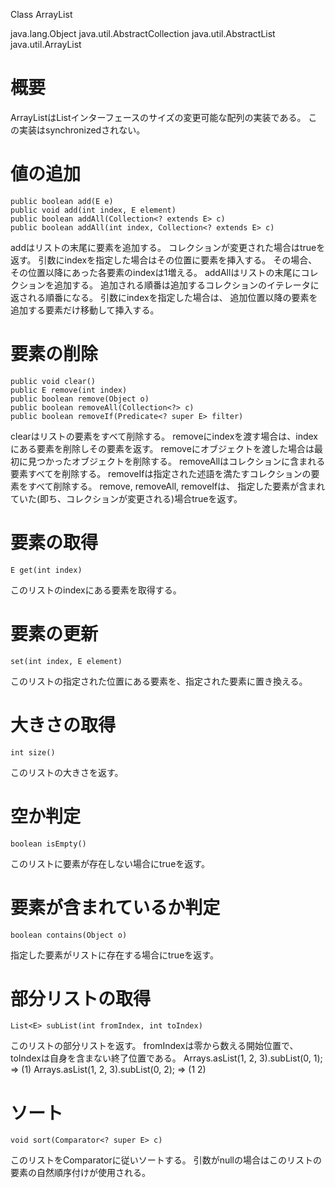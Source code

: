 Class ArrayList<E>

java.lang.Object
  java.util.AbstractCollection<E>
    java.util.AbstractList<E>
      java.util.ArrayList<E>

# 概要
ArrayListはListインターフェースのサイズの変更可能な配列の実装である。
この実装はsynchronizedされない。

# 値の追加
    public boolean add(E e)
    public void add(int index, E element)
    public boolean addAll(Collection<? extends E> c)
    public boolean addAll(int index, Collection<? extends E> c)
addはリストの末尾に要素を追加する。
コレクションが変更された場合はtrueを返す。
引数にindexを指定した場合はその位置に要素を挿入する。
その場合、その位置以降にあった各要素のindexは1増える。
addAllはリストの末尾にコレクションを追加する。
追加される順番は追加するコレクションのイテレータに返される順番になる。
引数にindexを指定した場合は、
追加位置以降の要素を追加する要素だけ移動して挿入する。

# 要素の削除
    public void clear()
    public E remove(int index)
    public boolean remove(Object o)
    public boolean removeAll(Collection<?> c)
    public boolean removeIf(Predicate<? super E> filter)
clearはリストの要素をすべて削除する。
removeにindexを渡す場合は、indexにある要素を削除しその要素を返す。
removeにオブジェクトを渡した場合は最初に見つかったオブジェクトを削除する。
removeAllはコレクションに含まれる要素すべてを削除する。
removeIfは指定された述語を満たすコレクションの要素をすべて削除する。
remove, removeAll, removeIfは、
指定した要素が含まれていた(即ち、コレクションが変更される)場合trueを返す。

# 要素の取得
    E get(int index)
このリストのindexにある要素を取得する。

# 要素の更新
    set(int index, E element)
このリストの指定された位置にある要素を、指定された要素に置き換える。

# 大きさの取得
    int size()
このリストの大きさを返す。

# 空か判定
    boolean isEmpty()
このリストに要素が存在しない場合にtrueを返す。

# 要素が含まれているか判定
    boolean contains(Object o)
指定した要素がリストに存在する場合にtrueを返す。

# 部分リストの取得
    List<E> subList(int fromIndex, int toIndex)
このリストの部分リストを返す。
fromIndexは零から数える開始位置で、toIndexは自身を含まない終了位置である。
    Arrays.asList(1, 2, 3).subList(0, 1);
    => (1)
    Arrays.asList(1, 2, 3).subList(0, 2);
    => (1 2)

# ソート
    void sort(Comparator<? super E> c)
このリストをComparatorに従いソートする。
引数がnullの場合はこのリストの要素の自然順序付けが使用される。
